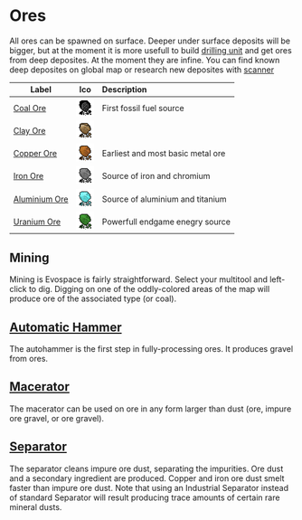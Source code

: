 Ores
====

All ores can be spawned on surface. 
Deeper under surface deposits will be bigger, but at the moment it is more usefull to build [drilling unit](drilling-unit.md) and get ores from deep deposites. At the moment they are infine. You can find known deep deposites on global map or research new deposites with [scanner](scanner.md)

| Label                           | Ico                                              | Description                           |
|---------------------------------|:------------------------------------------------:|:--------------------------------------|
| [Coal Ore](coal-ore.md)         | ![Coal Ore](assets/icons/T_CoalOre.png)          | First fossil fuel source |
| [Clay Ore](clay-ore.md)         | ![Clay Ore](assets/icons/T_ClayOre.png)          | |
| [Copper Ore](copper-ore.md)     | ![Copper Ore](assets/icons/T_CopperOre.png)      | Earliest and most basic metal ore |
| [Iron Ore](iron-ore.md)         | ![Iron Ore](assets/icons/T_IronOre.png)          | Source of iron and chromium |
| [Aluminium Ore](uranium-ore.md) | ![Aluminium Ore](assets/icons/T_AluminiumOre.png)| Source of aluminium and titanium |
| [Uranium Ore](uranium-ore.md)   | ![Uranium Ore](assets/icons/T_UraniumOre.png)    | Powerfull endgame enegry source |

Mining
------
Mining is Evospace is fairly straightforward. Select your multitool and left-click to dig. Digging on one of the oddly-colored areas of the map will produce ore of the associated type (or coal).

[Automatic Hammer](automatic-hammer.md)
------
The autohammer is the first step in fully-processing ores. It produces gravel from ores.

[Macerator](macerator.md)
------
The macerator can be used on ore in any form larger than dust (ore, impure ore gravel, or ore gravel).

[Separator](separator.md)
------
The separator cleans impure ore dust, separating the impurities. Ore dust and a secondary ingredient are produced. Copper and iron ore dust smelt faster than impure ore dust. Note that using an Industrial Separator instead of standard Separator will result producing trace amounts of certain rare mineral dusts.
